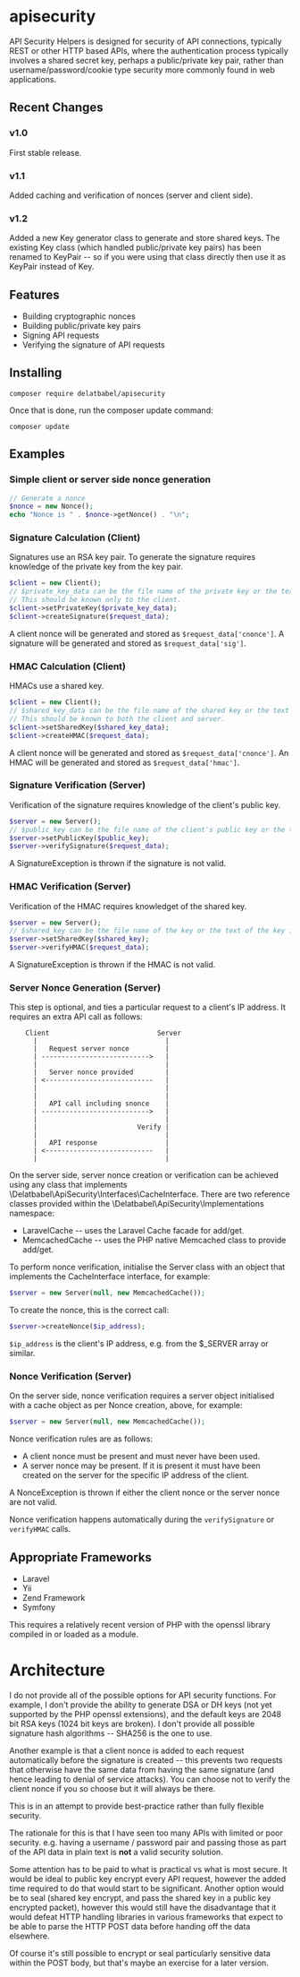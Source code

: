 # apisecurity

API Security Helpers is designed for security of API connections, typically REST or
other HTTP based APIs, where the authentication process typically involves a shared
secret key, perhaps a public/private key pair, rather than username/password/cookie
type security more commonly found in web applications.

## Recent Changes

### v1.0

First stable release.

### v1.1

Added caching and verification of nonces (server and client side).

### v1.2

Added a new Key generator class to generate and store shared keys.  The existing Key
class (which handled public/private key pairs) has been renamed to KeyPair -- so if
you were using that class directly then use it as KeyPair instead of Key.

## Features

* Building cryptographic nonces
* Building public/private key pairs
* Signing API requests
* Verifying the signature of API requests

## Installing

```
composer require delatbabel/apisecurity
```

Once that is done, run the composer update command:

```
composer update
```

## Examples

### Simple client or server side nonce generation

```php
// Generate a nonce
$nonce = new Nonce();
echo "Nonce is " . $nonce->getNonce() . "\n";
```

### Signature Calculation (Client)

Signatures use an RSA key pair.  To generate the signature requires knowledge of the private
key from the key pair.

```php
$client = new Client();
// $private_key_data can be the file name of the private key or the text of the key itself.
// This should be known only to the client.
$client->setPrivateKey($private_key_data);
$client->createSignature($request_data);
```

A client nonce will be generated and stored as `$request_data['cnonce']`.  A signature will
be generated and stored as `$request_data['sig']`.

### HMAC Calculation (Client)

HMACs use a shared key.

```php
$client = new Client();
// $shared_key_data can be the file name of the shared key or the text of the key itself.
// This should be known to both the client and server.
$client->setSharedKey($shared_key_data);
$client->createHMAC($request_data);
```

A client nonce will be generated and stored as `$request_data['cnonce']`.  An HMAC will
be generated and stored as `$request_data['hmac']`.

### Signature Verification (Server)

Verification of the signature requires knowledge of the client's public key.

```php
$server = new Server();
// $public_key can be the file name of the client's public key or the text of the key itself.
$server->setPublicKey($public_key);
$server->verifySignature($request_data);
```

A SignatureException is thrown if the signature is not valid.

### HMAC Verification (Server)

Verification of the HMAC requires knowledget of the shared key.

```php
$server = new Server();
// $shared_key can be the file name of the key or the text of the key itself.
$server->setSharedKey($shared_key);
$server->verifyHMAC($request_data);
```

A SignatureException is thrown if the HMAC is not valid.

### Server Nonce Generation (Server)

This step is optional, and ties a particular request to a client's IP address.  It requires
an extra API call as follows:

```
    Client                           Server
      |                                |
      |   Request server nonce         |
      | --------------------------->   |
      |                                |
      |   Server nonce provided        |
      | <---------------------------   |
      |                                |
      |                                |
      |   API call including snonce    |
      | --------------------------->   |
      |                                |
      |                         Verify |
      |                                |
      |   API response                 |
      | <---------------------------   |
      |                                |
```

On the server side, server nonce creation or verification can be achieved using any class that
implements \Delatbabel\ApiSecurity\Interfaces\CacheInterface.  There are two reference classes
provided within the \Delatbabel\ApiSecurity\Implementations namespace:

* LaravelCache -- uses the Laravel Cache facade for add/get.
* MemcachedCache -- uses the PHP native Memcached class to provide add/get.

To perform nonce verification, initialise the Server class with an object that implements
the CacheInterface interface, for example:

```php
$server = new Server(null, new MemcachedCache());
```

To create the nonce, this is the correct call:

```php
$server->createNonce($ip_address);
```

`$ip_address` is the client's IP address, e.g. from the $_SERVER array or similar.

### Nonce Verification (Server)

On the server side, nonce verification requires a server object initialised with a cache
object as per Nonce creation, above, for example:

```php
$server = new Server(null, new MemcachedCache());
```

Nonce verification rules are as follows:

* A client nonce must be present and must never have been used.
* A server nonce may be present. If it is present it must have been created on the server for the
  specific IP address of the client.

A NonceException is thrown if either the client nonce or the server nonce are not valid.

Nonce verification happens automatically during the `verifySignature` or `verifyHMAC` calls.

## Appropriate Frameworks

* Laravel
* Yii
* Zend Framework
* Symfony

This requires a relatively recent version of PHP with the openssl library compiled in
or loaded as a module.

# Architecture

I do not provide all of the possible options for API security functions.  For example,
I don't provide the ability to generate DSA or DH keys (not yet supported by the PHP
openssl extensions), and the default keys are 2048 bit RSA keys (1024 bit keys are broken).
I don't provide all possible signature hash algorithms -- SHA256 is the one to use.

Another example is that a client nonce is added to each request automatically before
the signature is created -- this prevents two requests that otherwise have the same data
from having the same signature (and hence leading to denial of service attacks).  You
can choose not to verify the client nonce if you so choose but it will always be there.

This is in an attempt to provide best-practice rather than fully flexible security.

The rationale for this is that I have seen too many APIs with limited or poor security.
e.g. having a username / password pair and passing those as part of the API data in
plain text is **not** a valid security solution.

Some attention has to be paid to what is practical vs what is most secure.  It would be
ideal to public key encrypt every API request, however the added time required to do that
would start to be significant.  Another option would be to seal (shared key encrypt, and
pass the shared key in a public key encrypted packet), however this would still have the
disadvantage that it would defeat HTTP handling libraries in various frameworks that expect
to be able to parse the HTTP POST data before handing off the data elsewhere.

Of course it's still possible to encrypt or seal particularly sensitive data within the
POST body, but that's maybe an exercise for a later version.
